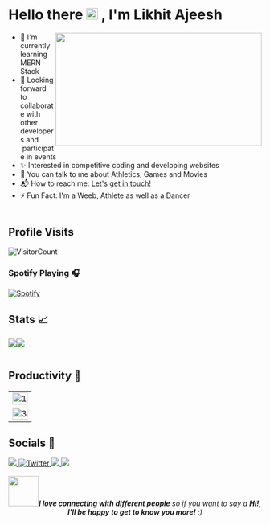 # Hello there <img src="https://raw.githubusercontent.com/micepram/micepram/master/Hi.gif" width="23px"> , I'm Likhit Ajeesh

<img align='right' src='https://raw.githubusercontent.com/Likkiii/Likkiii/main/Images/jjk4.gif' width='410' height="225">

- 🌱 I'm currently learning MERN Stack
- 👯 Looking forward to collaborate with other developers and &nbsp;participate in events
- ✨ Interested in competitive coding and developing websites
- 💬 You can talk to me about Athletics, Games and Movies
- 📬 How to reach me: [Let's get in touch!](https://www.linkedin.com/in/likhit-ajeesh)
- ⚡ Fun Fact: I'm a Weeb, Athlete as well as a Dancer <br><br>

## Profile Visits

![VisitorCount](https://profile-counter.glitch.me/Likkiii/count.svg)

 ### Spotify Playing 🎧

[![Spotify](https://spotify-github-readme.vercel.app/api/spotify)](https://open.spotify.com/collection/tracks)

## Stats 📈

<table>
  <tr>
      <img src="https://github-readme-stats.vercel.app/api?username=Likkiii&&show_icons=true&title_color=ffffff&icon_color=bb2acf&text_color=daf7dc&bg_color=30,3b006b,aa73ff">   
  </tr>
  <tr>
      <img src="https://github-readme-streak-stats.herokuapp.com/?user=Likkiii&theme=midnight-purple&fire=orange&ring=orange&currStreakLabel=orange&currStreakNum=orange&sideLabels=9b5cff" display=block width=auto height=auto>
  </tr>
</table>

## Productivity 💪
<table>
  <tr>
    <td><img src="https://github-profile-summary-cards.vercel.app/api/cards/profile-details?username=Likkiii&theme=dracula"  display=block width=100% height=auto  alt="1" ></td>
   </tr> 
   <tr>
      <td><img src="https://activity-graph.herokuapp.com/graph?username=Likkiii&bg_color=1a1b27&color=be90f2&line=638fda&point=35aea1&area=true"  display=block width=100% height=auto alt="3" ></td>
  </td>
  </tr>
</table>

## Socials 🙌

<a href = "https://likkiii.github.io/">
  <img src = "https://img.shields.io/badge/-Website-brightgreen?style=for-the-badge&logo=appveyor&logoColor=white&color=00b82b&logo=data:null"/>
</a>

<a href="https://twitter.com/itzlikkiii" target="_blank">
  <img alt="Twitter" src="https://img.shields.io/badge/twitter-%231DA1F2.svg?&style=for-the-badge&logo=twitter&logoColor=white" />
</a>

<a href = "https://www.instagram.com/_.lyk._/?hl=en">
  <img src = "https://img.shields.io/badge/Instagram-e30b34?style=for-the-badge&logo=instagram&logoColor=white"/>
</a>

<a href = "https://www.linkedin.com/in/likhit-ajeesh/">
  <img src = "https://img.shields.io/badge/LinkedIn-0077B5?style=for-the-badge&logo=linkedin&logoColor=white"/>
</a>

<div align = "center">
<br>
<img src="https://media.giphy.com/media/LnQjpWaON8nhr21vNW/giphy.gif" width="60" /><em><b>I love connecting with different people</b> so if you want to say a <b>Hi!, I'll be happy to get to know you more!</b> :)</em>
</div>



